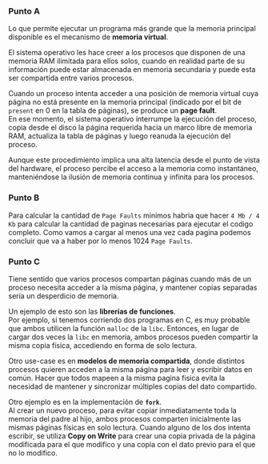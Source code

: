 ### Punto A

Lo que permite ejecutar un programa más grande que la memoria principal disponible es el mecanismo de **memoria virtual**.

El sistema operativo les hace creer a los procesos que disponen de una memoria RAM ilimitada para ellos solos, cuando en realidad parte de su información puede estar almacenada en memoria secundaria y puede esta ser compartida entre varios procesos.

Cuando un proceso intenta acceder a una posición de memoria virtual cuya página no está presente en la memoria principal (indicado por el bit de `present` en 0 en la tabla de páginas), se produce un **page fault**.  
En ese momento, el sistema operativo interrumpe la ejecución del proceso, copia desde el disco la página requerida hacia un marco libre de memoria RAM, actualiza la tabla de páginas y luego reanuda la ejecución del proceso.

Aunque este procedimiento implica una alta latencia desde el punto de vista del hardware, el proceso percibe el acceso a la memoria como instantáneo, manteniéndose la ilusión de memoria continua y infinita para los procesos.

### Punto B

Para calcular la cantidad de `Page Faults` minimos habria que hacer `4 Mb / 4 Kb` para calcular la cantidad de paginas necesarias para ejecutar el codigo completo. Como vamos a cargar al menos una vez cada pagina podemos concluir que va a haber por lo menos 1024 `Page Faults`.

### Punto C

Tiene sentido que varios procesos compartan páginas cuando más de un proceso necesita acceder a la misma página, y mantener copias separadas sería un desperdicio de memoria.

Un ejemplo de esto son las **librerías de funciones**.  
Por ejemplo, si tenemos corriendo dos programas en C, es muy probable que ambos utilicen la función `malloc` de la `libc`. Entonces, en lugar de cargar dos veces la `libc` en memoria, ambos procesos pueden compartir la misma copia física, accediendo en forma de solo lectura.

Otro use-case es en **modelos de memoria compartida**, donde distintos procesos quieren acceden a la misma página para leer y escribir datos en común. Hacer que todos mapeen a la misma pagina fisica evita la necesidad de mantener y sincronizar múltiples copias del dato compartido.

Otro ejemplo es en la implementación de **`fork`**.  
Al crear un nuevo proceso, para evitar copiar inmediatamente toda la memoria del padre al hijo, ambos procesos comparten inicialmente las mismas páginas físicas en solo lectura. Cuando alguno de los dos intenta escribir, se utiliza **Copy on Write** para crear una copia privada de la página modificada para el que modifico y una copia con el dato previo para el que no lo modifico. 

